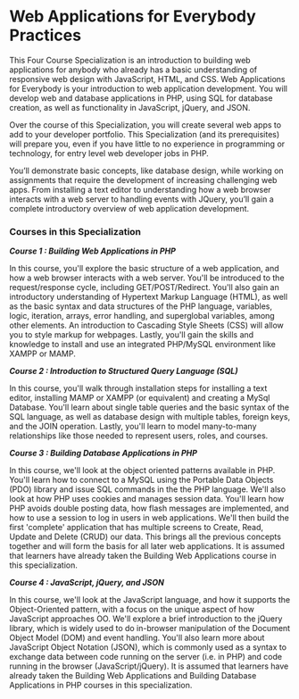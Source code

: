 # Web Applications for Everybody Practices
This Four Course Specialization is an introduction to building web applications for anybody who already has a basic understanding of responsive web design with JavaScript, HTML, and CSS. 
Web Applications for Everybody is your introduction to web application development. You will develop web and database applications in PHP, using SQL for database creation, as well as functionality in JavaScript, jQuery, and JSON.

Over the course of this Specialization, you will create several web apps to add to your developer portfolio. This Specialization (and its prerequisites) will prepare you, even if you have little to no experience in programming or technology, for entry level web developer jobs in PHP.

You’ll demonstrate basic concepts, like database design, while working on assignments that require the development of increasing challenging web apps. From installing a text editor to understanding how a web browser interacts with a web server to handling events with JQuery, you’ll gain a complete introductory overview of web application development.

### Courses in this Specialization
**_Course 1 : Building Web Applications in PHP_**

In this course, you'll explore the basic structure of a web application, and how a web browser interacts with a web server. You'll be introduced to the request/response cycle, including GET/POST/Redirect. You'll also gain an introductory understanding of Hypertext Markup Language (HTML), as well as the basic syntax and data structures of the PHP language, variables, logic, iteration, arrays, error handling, and superglobal variables, among other elements. An introduction to Cascading Style Sheets (CSS) will allow you to style markup for webpages. Lastly, you'll gain the skills and knowledge to install and use an integrated PHP/MySQL environment like XAMPP or MAMP.

**_Course 2 : Introduction to Structured Query Language (SQL)_**

In this course, you'll walk through installation steps for installing a text editor, installing MAMP or XAMPP (or equivalent) and creating a MySql Database. You'll learn about single table queries and the basic syntax of the SQL language, as well as database design with multiple tables, foreign keys, and the JOIN operation. Lastly, you'll learn to model many-to-many relationships like those needed to represent users, roles, and courses.

**_Course 3 : Building Database Applications in PHP_**

In this course, we'll look at the object oriented patterns available in PHP. You'll learn how to connect to a MySQL using the Portable Data Objects (PDO) library and issue SQL commands in the the PHP language. We'll also look at how PHP uses cookies and manages session data. You'll learn how PHP avoids double posting data, how flash messages are implemented, and how to use a session to log in users in web applications. We'll then build the first 'complete' application that has multiple screens to Create, Read, Update and Delete (CRUD) our data. This brings all the previous concepts together and will form the basis for all later web applications. It is assumed that learners have already taken the Building Web Applications course in this specialization.

**_Course 4 : JavaScript, jQuery, and JSON_**

In this course, we'll look at the JavaScript language, and how it supports the Object-Oriented pattern, with a focus on the unique aspect of how JavaScript approaches OO. We'll explore a brief introduction to the jQuery library, which is widely used to do in-browser manipulation of the Document Object Model (DOM) and event handling. You'll also learn more about JavaScript Object Notation (JSON), which is commonly used as a syntax to exchange data between code running on the server (i.e. in PHP) and code running in the browser (JavaScript/jQuery). It is assumed that learners have already taken the Building Web Applications and Building Database Applications in PHP courses in this specialization.